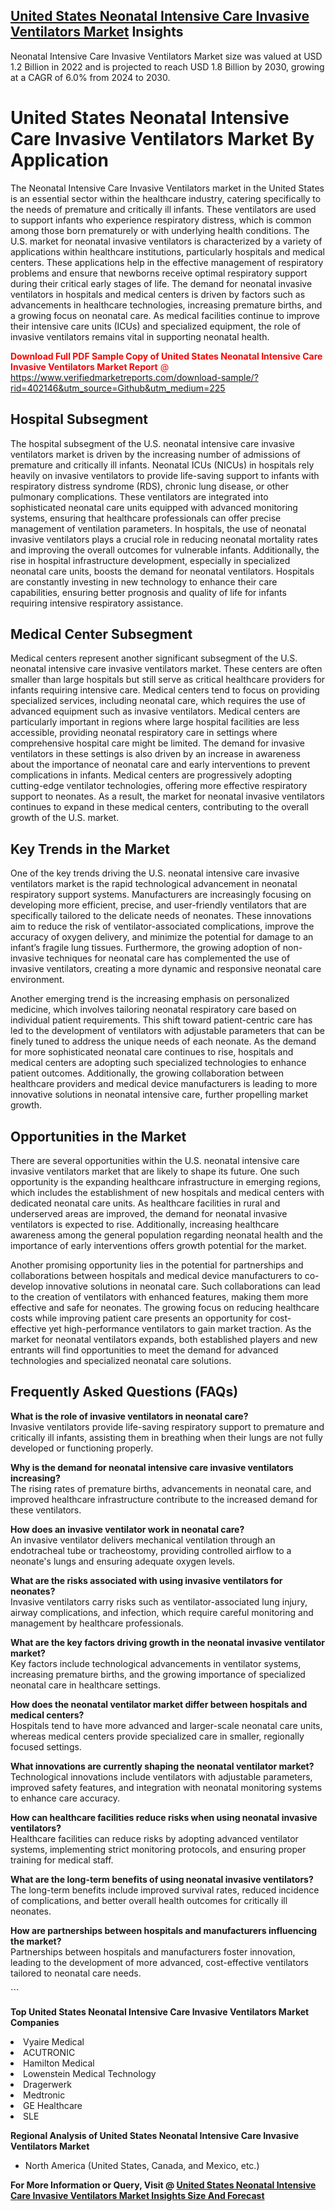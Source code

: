 <h2><a href="https://www.verifiedmarketreports.com/download-sample/?rid=402146&amp;utm_source=Github&amp;utm_medium=225" target="_blank">United States Neonatal Intensive Care Invasive Ventilators Market</a> Insights</h2><p>Neonatal Intensive Care Invasive Ventilators Market size was valued at USD 1.2 Billion in 2022 and is projected to reach USD 1.8 Billion by 2030, growing at a CAGR of 6.0% from 2024 to 2030.</p><p> <h1>United States Neonatal Intensive Care Invasive Ventilators Market By Application</h1> <p>The Neonatal Intensive Care Invasive Ventilators market in the United States is an essential sector within the healthcare industry, catering specifically to the needs of premature and critically ill infants. These ventilators are used to support infants who experience respiratory distress, which is common among those born prematurely or with underlying health conditions. The U.S. market for neonatal invasive ventilators is characterized by a variety of applications within healthcare institutions, particularly hospitals and medical centers. These applications help in the effective management of respiratory problems and ensure that newborns receive optimal respiratory support during their critical early stages of life. The demand for neonatal invasive ventilators in hospitals and medical centers is driven by factors such as advancements in healthcare technologies, increasing premature births, and a growing focus on neonatal care. As medical facilities continue to improve their intensive care units (ICUs) and specialized equipment, the role of invasive ventilators remains vital in supporting neonatal health. <p><span class=""><span style="color: #ff0000;"><strong>Download Full PDF Sample Copy of United States Neonatal Intensive Care Invasive Ventilators Market Report</strong> @ </span><a href="https://www.verifiedmarketreports.com/download-sample/?rid=402146&amp;utm_source=Github&amp;utm_medium=225" target="_blank">https://www.verifiedmarketreports.com/download-sample/?rid=402146&amp;utm_source=Github&amp;utm_medium=225</a></span></p></p> <h2>Hospital Subsegment</h2> <p>The hospital subsegment of the U.S. neonatal intensive care invasive ventilators market is driven by the increasing number of admissions of premature and critically ill infants. Neonatal ICUs (NICUs) in hospitals rely heavily on invasive ventilators to provide life-saving support to infants with respiratory distress syndrome (RDS), chronic lung disease, or other pulmonary complications. These ventilators are integrated into sophisticated neonatal care units equipped with advanced monitoring systems, ensuring that healthcare professionals can offer precise management of ventilation parameters. In hospitals, the use of neonatal invasive ventilators plays a crucial role in reducing neonatal mortality rates and improving the overall outcomes for vulnerable infants. Additionally, the rise in hospital infrastructure development, especially in specialized neonatal care units, boosts the demand for neonatal ventilators. Hospitals are constantly investing in new technology to enhance their care capabilities, ensuring better prognosis and quality of life for infants requiring intensive respiratory assistance. <h2>Medical Center Subsegment</h2> <p>Medical centers represent another significant subsegment of the U.S. neonatal intensive care invasive ventilators market. These centers are often smaller than large hospitals but still serve as critical healthcare providers for infants requiring intensive care. Medical centers tend to focus on providing specialized services, including neonatal care, which requires the use of advanced equipment such as invasive ventilators. Medical centers are particularly important in regions where large hospital facilities are less accessible, providing neonatal respiratory care in settings where comprehensive hospital care might be limited. The demand for invasive ventilators in these settings is also driven by an increase in awareness about the importance of neonatal care and early interventions to prevent complications in infants. Medical centers are progressively adopting cutting-edge ventilator technologies, offering more effective respiratory support to neonates. As a result, the market for neonatal invasive ventilators continues to expand in these medical centers, contributing to the overall growth of the U.S. market. <h2>Key Trends in the Market</h2> <p>One of the key trends driving the U.S. neonatal intensive care invasive ventilators market is the rapid technological advancement in neonatal respiratory support systems. Manufacturers are increasingly focusing on developing more efficient, precise, and user-friendly ventilators that are specifically tailored to the delicate needs of neonates. These innovations aim to reduce the risk of ventilator-associated complications, improve the accuracy of oxygen delivery, and minimize the potential for damage to an infant’s fragile lung tissues. Furthermore, the growing adoption of non-invasive techniques for neonatal care has complemented the use of invasive ventilators, creating a more dynamic and responsive neonatal care environment.</p> <p>Another emerging trend is the increasing emphasis on personalized medicine, which involves tailoring neonatal respiratory care based on individual patient requirements. This shift toward patient-centric care has led to the development of ventilators with adjustable parameters that can be finely tuned to address the unique needs of each neonate. As the demand for more sophisticated neonatal care continues to rise, hospitals and medical centers are adopting such specialized technologies to enhance patient outcomes. Additionally, the growing collaboration between healthcare providers and medical device manufacturers is leading to more innovative solutions in neonatal intensive care, further propelling market growth.</p> <h2>Opportunities in the Market</h2> <p>There are several opportunities within the U.S. neonatal intensive care invasive ventilators market that are likely to shape its future. One such opportunity is the expanding healthcare infrastructure in emerging regions, which includes the establishment of new hospitals and medical centers with dedicated neonatal care units. As healthcare facilities in rural and underserved areas are improved, the demand for neonatal invasive ventilators is expected to rise. Additionally, increasing healthcare awareness among the general population regarding neonatal health and the importance of early interventions offers growth potential for the market.</p> <p>Another promising opportunity lies in the potential for partnerships and collaborations between hospitals and medical device manufacturers to co-develop innovative solutions in neonatal care. Such collaborations can lead to the creation of ventilators with enhanced features, making them more effective and safe for neonates. The growing focus on reducing healthcare costs while improving patient care presents an opportunity for cost-effective yet high-performance ventilators to gain market traction. As the market for neonatal ventilators expands, both established players and new entrants will find opportunities to meet the demand for advanced technologies and specialized neonatal care solutions.</p> <h2>Frequently Asked Questions (FAQs)</h2> <p><b>What is the role of invasive ventilators in neonatal care?</b><br>Invasive ventilators provide life-saving respiratory support to premature and critically ill infants, assisting them in breathing when their lungs are not fully developed or functioning properly.</p> <p><b>Why is the demand for neonatal intensive care invasive ventilators increasing?</b><br>The rising rates of premature births, advancements in neonatal care, and improved healthcare infrastructure contribute to the increased demand for these ventilators.</p> <p><b>How does an invasive ventilator work in neonatal care?</b><br>An invasive ventilator delivers mechanical ventilation through an endotracheal tube or tracheostomy, providing controlled airflow to a neonate's lungs and ensuring adequate oxygen levels.</p> <p><b>What are the risks associated with using invasive ventilators for neonates?</b><br>Invasive ventilators carry risks such as ventilator-associated lung injury, airway complications, and infection, which require careful monitoring and management by healthcare professionals.</p> <p><b>What are the key factors driving growth in the neonatal invasive ventilator market?</b><br>Key factors include technological advancements in ventilator systems, increasing premature births, and the growing importance of specialized neonatal care in healthcare settings.</p> <p><b>How does the neonatal ventilator market differ between hospitals and medical centers?</b><br>Hospitals tend to have more advanced and larger-scale neonatal care units, whereas medical centers provide specialized care in smaller, regionally focused settings.</p> <p><b>What innovations are currently shaping the neonatal ventilator market?</b><br>Technological innovations include ventilators with adjustable parameters, improved safety features, and integration with neonatal monitoring systems to enhance care accuracy.</p> <p><b>How can healthcare facilities reduce risks when using neonatal invasive ventilators?</b><br>Healthcare facilities can reduce risks by adopting advanced ventilator systems, implementing strict monitoring protocols, and ensuring proper training for medical staff.</p> <p><b>What are the long-term benefits of using neonatal invasive ventilators?</b><br>The long-term benefits include improved survival rates, reduced incidence of complications, and better overall health outcomes for critically ill neonates.</p> <p><b>How are partnerships between hospitals and manufacturers influencing the market?</b><br>Partnerships between hospitals and manufacturers foster innovation, leading to the development of more advanced, cost-effective ventilators tailored to neonatal care needs.</p> ```</p><p><strong>Top United States Neonatal Intensive Care Invasive Ventilators Market Companies</strong></p><div data-test-id=""><p><li>Vyaire Medical</li><li> ACUTRONIC</li><li> Hamilton Medical</li><li> Lowenstein Medical Technology</li><li> Dragerwerk</li><li> Medtronic</li><li> GE Healthcare</li><li> SLE</li></p><div><strong>Regional Analysis of&nbsp;United States Neonatal Intensive Care Invasive Ventilators Market</strong></div><ul><li dir="ltr"><p dir="ltr">North America&nbsp;(United States, Canada, and Mexico, etc.)</p></li></ul><p><strong>For More Information or Query, Visit @&nbsp;</strong><strong><a href="https://www.verifiedmarketreports.com/product/neonatal-intensive-care-invasive-ventilators-market/?utm_source=Github&amp;utm_medium=225" target="_blank">United States Neonatal Intensive Care Invasive Ventilators Market Insights Size And Forecast</a></strong></p></div>
